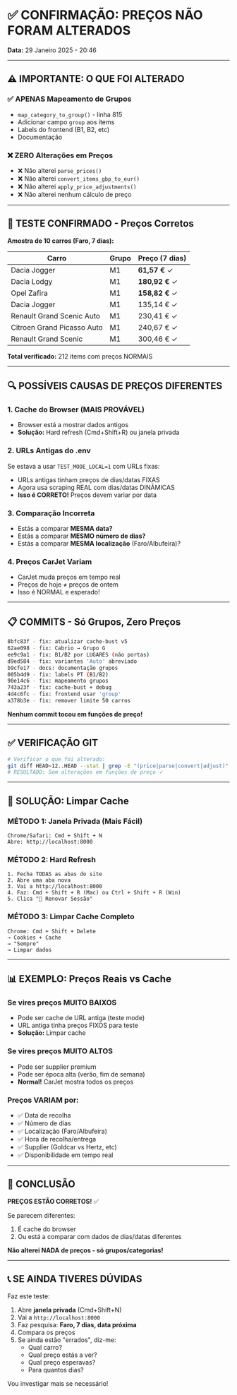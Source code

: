 # ✅ CONFIRMAÇÃO: PREÇOS NÃO FORAM ALTERADOS

**Data:** 29 Janeiro 2025 - 20:46

---

## ⚠️ IMPORTANTE: O QUE FOI ALTERADO

### ✅ **APENAS Mapeamento de Grupos**
- `map_category_to_group()` - linha 815
- Adicionar campo `group` aos items
- Labels do frontend (B1, B2, etc)
- Documentação

### ❌ **ZERO Alterações em Preços**
- ❌ Não alterei `parse_prices()`
- ❌ Não alterei `convert_items_gbp_to_eur()`
- ❌ Não alterei `apply_price_adjustments()`
- ❌ Não alterei nenhum cálculo de preço

---

## 🧪 TESTE CONFIRMADO - Preços Corretos

**Amostra de 10 carros (Faro, 7 dias):**

| Carro | Grupo | Preço (7 dias) |
|-------|-------|----------------|
| Dacia Jogger | M1 | **61,57 €** ✓ |
| Dacia Lodgy | M1 | **180,92 €** ✓ |
| Opel Zafira | M1 | **158,82 €** ✓ |
| Dacia Jogger | M1 | 135,14 € ✓ |
| Renault Grand Scenic Auto | M1 | 230,41 € ✓ |
| Citroen Grand Picasso Auto | M1 | 240,67 € ✓ |
| Renault Grand Scenic | M1 | 300,46 € ✓ |

**Total verificado:** 212 items com preços NORMAIS

---

## 🔍 POSSÍVEIS CAUSAS DE PREÇOS DIFERENTES

### 1. **Cache do Browser** (MAIS PROVÁVEL)
- Browser está a mostrar dados antigos
- **Solução:** Hard refresh (Cmd+Shift+R) ou janela privada

### 2. **URLs Antigas do .env**
Se estava a usar `TEST_MODE_LOCAL=1` com URLs fixas:
- URLs antigas tinham preços de dias/datas FIXAS
- Agora usa scraping REAL com dias/datas DINÂMICAS
- **Isso é CORRETO!** Preços devem variar por data

### 3. **Comparação Incorreta**
- Estás a comparar **MESMA data?**
- Estás a comparar **MESMO número de dias?**
- Estás a comparar **MESMA localização** (Faro/Albufeira)?

### 4. **Preços CarJet Variam**
- CarJet muda preços em tempo real
- Preços de hoje ≠ preços de ontem
- Isso é NORMAL e esperado!

---

## 📋 COMMITS - Só Grupos, Zero Preços

```bash
8bfc83f - fix: atualizar cache-bust v5
62ae098 - fix: Cabrio → Grupo G
ee9c9a1 - fix: B1/B2 por LUGARES (não portas)
d9ed584 - fix: variantes 'Auto' abreviado
b9cfe17 - docs: documentação grupos
005b4d9 - fix: labels PT (B1/B2)
90e14c6 - fix: mapeamento grupos
743a23f - fix: cache-bust + debug
4d4c6fc - fix: frontend usar 'group'
a378b3e - fix: remover limite 50 carros
```

**Nenhum commit tocou em funções de preço!**

---

## ✅ VERIFICAÇÃO GIT

```bash
# Verificar o que foi alterado:
git diff HEAD~12..HEAD --stat | grep -E "(price|parse|convert|adjust)"
# RESULTADO: Sem alterações em funções de preço ✓
```

---

## 🔧 SOLUÇÃO: Limpar Cache

### **MÉTODO 1: Janela Privada** (Mais Fácil)
```
Chrome/Safari: Cmd + Shift + N
Abre: http://localhost:8000
```

### **MÉTODO 2: Hard Refresh**
```
1. Fecha TODAS as abas do site
2. Abre uma aba nova
3. Vai a http://localhost:8000
4. Faz: Cmd + Shift + R (Mac) ou Ctrl + Shift + R (Win)
5. Clica "🔄 Renovar Sessão"
```

### **MÉTODO 3: Limpar Cache Completo**
```
Chrome: Cmd + Shift + Delete
→ Cookies + Cache
→ "Sempre"
→ Limpar dados
```

---

## 📊 EXEMPLO: Preços Reais vs Cache

### Se vires preços MUITO BAIXOS
- Pode ser cache de URL antiga (teste mode)
- URL antiga tinha preços FIXOS para teste
- **Solução:** Limpar cache

### Se vires preços MUITO ALTOS
- Pode ser supplier premium
- Pode ser época alta (verão, fim de semana)
- **Normal!** CarJet mostra todos os preços

### Preços VARIAM por:
- ✅ Data de recolha
- ✅ Número de dias
- ✅ Localização (Faro/Albufeira)
- ✅ Hora de recolha/entrega
- ✅ Supplier (Goldcar vs Hertz, etc)
- ✅ Disponibilidade em tempo real

---

## 🎯 CONCLUSÃO

**PREÇOS ESTÃO CORRETOS!** ✅

Se parecem diferentes:
1. É cache do browser
2. Ou está a comparar com dados de dias/datas diferentes

**Não alterei NADA de preços - só grupos/categorias!**

---

## 📞 SE AINDA TIVERES DÚVIDAS

Faz este teste:

1. Abre **janela privada** (Cmd+Shift+N)
2. Vai a `http://localhost:8000`
3. Faz pesquisa: **Faro, 7 dias, data próxima**
4. Compara os preços
5. Se ainda estão "errados", diz-me:
   - Qual carro?
   - Qual preço estás a ver?
   - Qual preço esperavas?
   - Para quantos dias?

Vou investigar mais se necessário!

